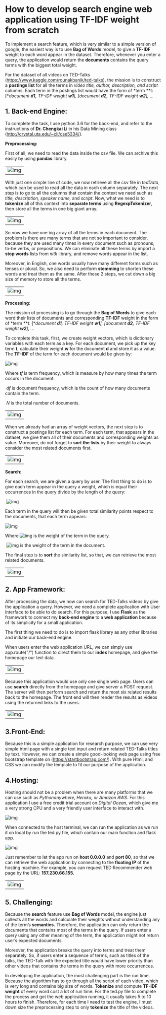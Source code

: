 <h1>How to develop search engine web application using TF-IDF weight from scratch</h1>

To implement a search feature, which is very similar to a simple version of google, the easiest way is to use **Bag of Words** model, to give a **TF-IDF** weight to each word appear in the dataset. Therefore, whenever you enter a query, the application would return the **documents** contains the query terms with the biggest total weight.

For the dataset of all videos on TED-Talks (<https://www.kaggle.com/rounakbanik/ted-talks>), the mission is to construct a **postings list** for all the terms in *video title, author, description, and script* columns. Each term in the postings list would have the form of *term **t: [**document **d1,** TF-IDF weight **w1**], [document **d2,** TF-IDF weight **w2**], …*

<h2>1. Back-end Engine:</h2>

To complete the task, I use python 3.6 for the back-end, and refer to the instructions of **Dr. Chengkai Li** in his Data Mining class (<http://crystal.uta.edu/~cli/cse5334/>). 

**Preprocessing:**

First of all, we need to read the data inside the csv file. We can archive this easily by using **pandas** library.

|                                                    |
| -------------------------------------------------- |
| ![img](https://tungpv.com/img/search-ted/pic1.png) |



With just one simple line of code, we now retrieve all the csv file in *tedData*, which can be used to read all the data in each column separately. The next step is to go to all the columns that contain the context we need such as *title, description, speaker name,* and *script*. Now, what we need is to **tokenize** all of this context into **separate terms** using **RegexpTokenizer**, then store all the terms in one big giant array.

|                                                    |
| -------------------------------------------------- |
| ![img](https://tungpv.com/img/search-ted/pic2.png) |



So now we have one big array of all the terms in each document. The problem is there are many terms that are not so important to consider, because they are used many times in every document such as pronouns, to-be verbs, or prepositions. We can eliminate all these terms by import a **stop words** lists from *nltk* library, and remove words appear in the list. 

Moreover, in English, one words usually have many different forms such as tenses or plural. So, we also need to perform **stemming** to shorten these words and treat them as the same. After these 2 steps, we cut down a big size of memory to store all the terms.

|                                                    |
| -------------------------------------------------- |
| ![img](https://tungpv.com/img/search-ted/pic3.png) |



**Processing:**

The mission of processing is to go through the **Bag of Words** to give each word their lists of documents and corresponding **TF-IDF** weight in the form of *term **t: [**document **d1,** TF-IDF weight **w1**], [document **d2,** TF-IDF weight **w2**], …*

To complete this task, first, we create weight vectors, which is dictionary variables with each term as a key. For each document, we pick up the key term **t**, calculate their weight **w** for the document **d** and store it as a value. The **TF-IDF** of the term for each document would be given by:

![img](https://tungpv.com/img/search-ted/eqt1.png)

Where *tf* is term frequency, which is measure by how many times the term occurs in the document.

​            *df* is document frequency, which is the count of how many documents contain the term.

​	    *N* is the total number of documents.



|                                                    |
| -------------------------------------------------- |
| ![img](https://tungpv.com/img/search-ted/pic4.png) |



When we already had an array of weight vectors, the next step is to construct a postings list for each term. For each term, that appears in the dataset, we give them all of their documents and corresponding weights as value. Moreover, do not forget to **sort the lists** by their weight to always consider the most related documents first.

|                                                      |
| ---------------------------------------------------- |
| ![img](https://tungpv.com/img/search-ted/pic4_5.png) |

**Search:**

For each search, we are given a query by user. The first thing to do is to give each term appear in the query a weight, which is equal their occurrences in the query divide by the length of the query:

​                                                                                ![img](https://tungpv.com/img/search-ted/eqt2.png)



Each term in the query will then be given total similarity points respect to the documents, that each term appears:

![img](https://tungpv.com/img/search-ted/eqt3.png)

Where  ![img](https://tungpv.com/img/search-ted/eqt5.png) is the weight of the term in the query.

​                ![img](https://tungpv.com/img/search-ted/eqt6.png) is the weight of the term in the document.



The final step is to **sort** the similarity list, so that, we can retrieve the most related documents.

|                                                    |
| -------------------------------------------------- |
| ![img](https://tungpv.com/img/search-ted/pic5.png) |



<h2>2. App Framework:</h2>

After processing the data, we now can search for TED-Talks videos by give the application a query. However, we need a complete application with User Interface to be able to do search. For this purpose, I use **Flask** as the framework to connect my **back-end engine** to a **web application** because of its simplicity for a small application.

The first thing we need to do is to import flask library as any other libraries and initiate our back-end engine.

When users enter the web application URL, we can simply use app.route("/") function to direct them to our **index** homepage, and give the homepage our ted-data.

|                                                    |
| -------------------------------------------------- |
| ![img](https://tungpv.com/img/search-ted/pic6.png) |



Because this application would use only one single web page. Users can use **search** directly from the homepage and give server a POST request. The server will then perform search and return the most six related results back to the homepage. The front end will then render the results as videos using the returned links to the users.

|                                                    |
| -------------------------------------------------- |
| ![img](https://tungpv.com/img/search-ted/pic7.png) |



<h2>3.Front-End:</h2>

Because this is a simple application for research purpose, we can use very simple html page with a single text input and return related TED-Talks titles by text. However, we can create a simple good-looking web page using free bootstrap template on (<https://startbootstrap.com/>).  With pure Html, and CSS we can modify the template to fit our purpose of the application.



<h2>4.Hosting:</h2>

Hosting should not be a problem when there are many platforms that we can use such as *Pythonanywhere, Heroku, or Amazon AWS*. For this application I use a free credit trial account on *Digital Ocean*, which give me a very strong CPU and a very friendly user interface to interact with. 



![img](https://tungpv.com/img/search-ted/pic8.png)





When connected to the host terminal, we can run the application as we run it on local by run the ted.py file, which contain our main function and flask app.

![img](https://tungpv.com/img/search-ted/pic9.png)



Just remember to let the app run on **host 0.0.0.0** and **port 80**, so that we can retrieve the web application by connecting to the **floating IP** of the hosting machine. For example, you can request TED Recommender web page by the URL: **157.230.66.155.**

|                                                     |
| --------------------------------------------------- |
| ![img](https://tungpv.com/img/search-ted/pic10.png) |

 

<h2>5. Challenging:</h2>

Because the **search** feature use **Bag of Words** model, the engine just collects all the words and calculate their weights without understanding any of the term’s **semantics.** Therefore, the application can only return the documents that contains most of the terms in the query. If users enter a query using any other meaning of the term, the application might not return user’s expected documents.

Moreover, the application breaks the query into terms and treat them separately. So, if users enter a sequence of terms, such as titles of the talks, the TED-Talk with the expected title would have lower priority than other videos that contains the terms in the query with more occurrences.

In developing the application, the most challenging part is the run time. Because the algorithm has to go through all the script of each video, which is very long and contains big size of words. **Tokenize** and compute **TF-IDF weight** of every word cost a lot of run time. For the ted.py file to complete the process and got the web application running, it usually takes 5 to 10 hours to finish. Therefore, for each time I need to test the engine, I must down size the preprocessing step to only **tokenize** the title of the videos.

 